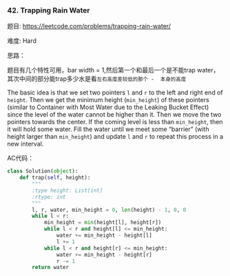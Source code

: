 ### 42. Trapping Rain Water



题目:
<https://leetcode.com/problems/trapping-rain-water/>


难度:
Hard

思路：

题目有几个特性可用，bar width = 1,然后第一个和最后一个是不能trap water，其次中间的部分能trap多少水是看`左右高度差较低的那个 -  本身的高度`

The basic idea is that we set two pointers ```l``` and ```r``` to the left and right end of ```height```. Then we get the minimum height (```min_height```) of these pointers (similar to Container with Most Water due to the Leaking Bucket Effect) since the level of the water cannot be higher than it. Then we move the two pointers towards the center. If the coming level is less than ```min_height```, then it will hold some water. Fill the water until we meet some “barrier” (with height larger than ```min_height```) and update ```l``` and ```r``` to repeat this process in a new interval.

AC代码：


```python
class Solution(object):
    def trap(self, height):
        """
        :type height: List[int]
        :rtype: int
        """
        l, r, water, min_height = 0, len(height) - 1, 0, 0
        while l < r:
            min_height = min(height[l], height[r])
            while l < r and height[l] <= min_height:
                water += min_height - height[l] 
                l += 1
            while l < r and height[r] <= min_height:
                water += min_height - height[r]
                r -= 1
        return water

```
